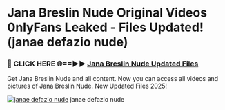 # Jana Breslin Nude Original Videos 0nlyFans Leaked - Files Updated! (janae defazio nude)

<h3>🔴 CLICK HERE 🌐==►► <a href="https://tinyurl.com/2p9ay9w9" rel="nofollow">Jana Breslin Nude Updated Files</a></h3>

Get Jana Breslin Nude and all content. Now you can access all videos and pictures of Jana Breslin Nude. New Updated Files 2025!

[![janae defazio nude](https://i.imgur.com/KQgVmj3.gif)](https://tinyurl.com/2p9ay9w9)
janae defazio nude